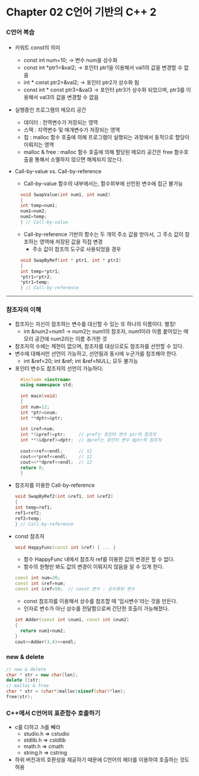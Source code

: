 # Chapter 02 C언어 기반의 C++ 2
### C언어 복습
####
* 키워트 const의 의미
  - const int num=10; -> 변수 num을 상수화
  - const int *ptr1=&val2; -> 포인터 ptr1을 이용해서 val1의 값을 변경할 수 없음
  - int * const ptr2=&val2; -> 포인터 ptr2가 상수화 됨
  - const int * const ptr3=&val3 -> 포인터 ptr3가 상수화 되었으며, ptr3를 이용해서 val3의 값을 변경할 수 없음

* 실행중인 프로그램의 메모리 공간
  - 데이터 : 전역변수가 저장되는 영역
  - 스택 : 지역변수 및 매개변수가 저장되는 영역
  - 힙 : malloc 함수 호출에 의해 프로그램이 실행되는 과정에서 동적으로 할당이 이뤄지는 영역
  - malloc & free : malloc 함수 호출에 의해 할당된 메모리 공간은 free 함수호출을 통해서 소멸하지 않으면 해제되지 않는다.

* Call-by-value vs. Call-by-reference
  - Call-by-value 함수의 내부에서는, 함수외부에 선언된 변수에 접근 불가능
  ```C++
    void SwapValue(int num1, int num2)
    {
    int temp=num1;
    num1=num2;
    num2=temp;
    } // Call-by-value
  ```
  - Call-by-reference 기반의 함수는 두 개의 주소 값을 받아서, 그 주소 값이 참조하는 영역에 저장된 값을 직접 변경
    + 주소 값이 참조의 도구로 사용되었을 경우
  ```C++
    void SwapByRef(int * ptr1, int * ptr2)
    {
    int temp=*ptr1;
    *ptr1=*ptr2;
    *ptr1=temp;
    } // Call-by-reference
  ```
<hr/>

### 참조자의 이해
* 참조자는 자신이 참조하는 변수를 대신할 수 있는 또 하나의 이름이다. 별칭!
  - int &num2=num1 -> num2는 num1의 참조자, num1이라 이름 붙어있는 메모리 공간에 num2라는 이름 추가한 것
* 참조자의 수에는 제한이 없으며, 참조자를 대상으로도 참조자를 선언할 수 있다.
* 변수에 대해서만 선언이 가능하고, 선언됨과 동시에 누군가를 참조해야 한다.
  - int &ref=20; int &ref; int &ref=NULL; 모두 불가능
* 포인터 변수도 참조자의 선언이 가능하다.
  ```C++  
    #include <iostream>
    using namespace std;
    
    int main(void)
    {
    int num=12;
    int *ptr=&num;
    int **dptr=&ptr;
    
    int &ref=num;
    int *(&pref)=ptr;     // pref는 포인터 변수 ptr의 참조자
    int **(&dpref)=dptr;  // dpref는 포인터 변수 dptr의 참조자
    
    cout<<ref<<endl;      // 12
    cout<<*pref<<endl;    // 12
    cout<<**dpref<<endl;  // 12
    return 0;
    }
  ```
* 참조자를 이용한 Call-by-reference
  ```C++
  void SwapByRef2(int &ref1, int &ref2)
  {
  int temp=ref1;
  ref1=ref2;
  ref2=temp;
  } // Call-by-reference
  ```
* const 참조자
  ```C++
  void HappyFunc(const int &ref) { ... }
  ```
    + 함수 HappyFunc 내에서 참조자 ref를 이용한 값의 변경은 할 수 없다.
    + 함수의 원형만 봐도 값의 변경이 이뤄지지 않음을 알 수 있게 한다.
  ```C++
  const int num=20;
  const int &ref=num;
  const int &ref=50;  // const 변수 : 상수화된 변수
  ```
    + const 참조자를 이용해서 상수를 참조할 때 '임시변수'라는 것을 만든다.
    + 인자로 변수가 아닌 상수를 전달함으로써 간단한 호출이 가능해졌다.
    ```C++
    int Adder(const int &num1, const int &num2)
    {
      return num1+num2;
    }
    cout<<Adder(3,4)<<endl;
    ```
    
### new & delete
```C++
// new & delete
char * str = new char[len];
delete []str;
// malloc & free
char * str = (char*)malloc(sizeof(char)*len);
free(str);
```

### C++에서 C언어의 표준함수 호출하기
* c를 더하고 .h를 빼라
  - studio.h => cstudio  
  - stdlib.h => cstdlib  
  - math.h => cmath  
  - string.h => cstring  
* 하위 버전과의 호환성을 제공하기 때문에 C언어의 헤더를 이용하여 호출하는 것도 허용
